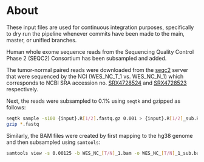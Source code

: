 # About

These input files are used for continuous integration purposes, specifically to dry run the pipeline whenever commits have been made to the main, master, or unified branches.

Human whole exome sequence reads from the Sequencing Quality Control Phase 2 (SEQC2) Consortium has been subsampled and added. 

The tumor-normal paired reads were downloaded from the [seqc2](https://sites.google.com/view/seqc2/home/sequencing) server that were sequenced by the NCI (WES_NC_T_1 vs. WES_NC_N_1) which corresponds to NCBI SRA accession no. [SRX4728524](https://www.ncbi.nlm.nih.gov/sra/SRX4728524) and [SRX4728523](https://www.ncbi.nlm.nih.gov/sra/SRX4728523) respectively. 

Next, the reads were subsampled to 0.1% using `seqtk` and gzipped as follows:

```bash
seqtk sample -s100 {input}.R[1/2].fastq.gz 0.001 > {input}.R[1/2]_sub.R2.fastq
gzip *.fastq
```

Similarly, the BAM files were created by first mapping to the hg38 genome and then subsampled using `samtools`:

```bash
samtools view -s 0.00125 -b WES_NC_[T/N]_1.bam -o WES_NC_[T/N]_1_sub.bam
```